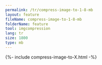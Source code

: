 ```yaml
---
permalink: /tr/compress-image-to-1-8-mb
layout: feature
fileName: compress-image-to-1-8-mb
folderName: feature
tool: imgcompression
lang: tr
size: 1800
type: mb
---
```


{%- include compress-image-to-X.html -%}
